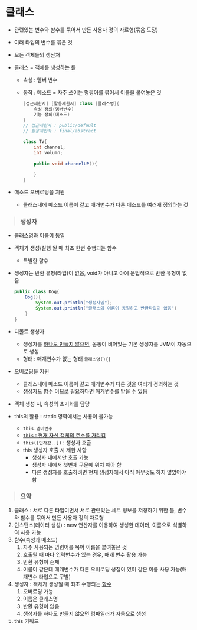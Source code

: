 # 클래스

- 관련있는 변수와 함수를 묶어서 만든 사용자 정의 자료형(묶음 도장)

- 여러 타입의 변수를 묶은 것

- 모든 객체들의 생산처

- 클래스 = 객체를 생성하는 틀

  - 속성 : 멤버 변수

  - 동작 : 메소드 = 자주 쓰이는 명령어를 묶어서 이름을 붙여놓은 것

    ```java
    [접근제한자] [활용제한자] class [클래스명]{
        속성 정의(멤버변수)
        기능 정의(메소드)
    }
    // 접근제한자 : public/default
    // 활용제한자 : final/abstract
    
    class TV{
        int channel;
        int volumn;
        
        public void channelUP(){
            
        }
    }
    ```

- 메소드 오버로딩을 지원

  - 클래스내에 메소드 이름이 같고 매개변수가 다른 메소드를 여러개 정의하는 것

  

> ### 생성자

- 클래스명과 이름이 동일

- 객체가 생성/실행 될 때 최초 한번 수행되는 함수

  - 특별한 함수

- 생성자는 반환 유형(타입)이 없음, void가 아니고 아예 문법적으로 반환 유형이 없음

  ```java
  public class Dog{
      Dog(){
          System.out.println("생성자임");
          System.out.println("클래스와 이름이 동일하고 반환타입이 없음")
      }
  }
  ```

- 디폴트 생성자

  - 생성자를 <u>하나도 만들지 않으면</u>, 몸통이 비어있는 기본 생성자를 JVM이 자동으로 생성
  - 형태  : 매개변수가 없는 형태 `클래스명(){}`

- 오버로딩을 지원

  - 클래스내에 메소드 이름이 같고 매개변수가 다른 것을 여러개 정의하는 것
  - 생성자도 함수 이므로 필요하다면 매개변수를 받을 수 있음

- 객체 생성 시, 속성의 초기화를 담당

- this의 활용 : static 영역에서는 사용이 불가능

  - `this.멤버변수`
  - <u>`this` : 현재 자신 객체의 주소를 가리킴</u>
  - `this([인자값..])` : 생성자 호출
  - this 생성자 호출 시 제한 사항
    - 생성자 내에서만 호출 가능
    - 생성자 내에서 첫번재 구문에 위치 해아 함
    - 다른 생성자를 호출하려면 현재 생성자에서 아직 아무것도 하지 않았어야 함



> ###  요약

1. 클래스 : 서로 다른 타입이면서 서로 관련있는 세트 정보를 저장하기 위한 틀, 변수와 함수를 묶어서 만든 사용자 정의 자료형
2. 인스턴스(데이터 생성) : new 연산자를 이용하여 생성한 데이터, 이름으로 식별하여 사용 가능
3. 함수(속성과 메소드)
   1. 자주 사용되는 명령어를 묶어 이름을 붙여놓은 것
   2. 호출될 때 마다 입력변수가 있는 경우, 매개 변수 활용 가능
   3. 반환 유형이 존재
   4. 이름이 같은데 매개변수가 다른 오버로딩 성질이 있어 같은 이름 사용 가능(매개변수 타입으로 구별)
4. 생성자 : 객체가 생성될 때 최초 수행되는 <u>함수</u>
   1. 오버로딩 가능
   2. 이름은 클래스명
   3. 반환 유형이 없음
   4. 생성자를 하나도 만들지 않으면 컴파일러가 자동으로 생성
5. this 키워드
